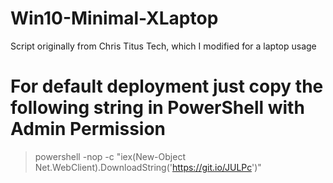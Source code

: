 # Win10-Minimal-XLaptop
Script originally from Chris Titus Tech, which I modified for a laptop usage

# For default deployment just copy the following string in PowerShell with Admin Permission
> powershell -nop -c "iex(New-Object Net.WebClient).DownloadString('https://git.io/JULPc')"
